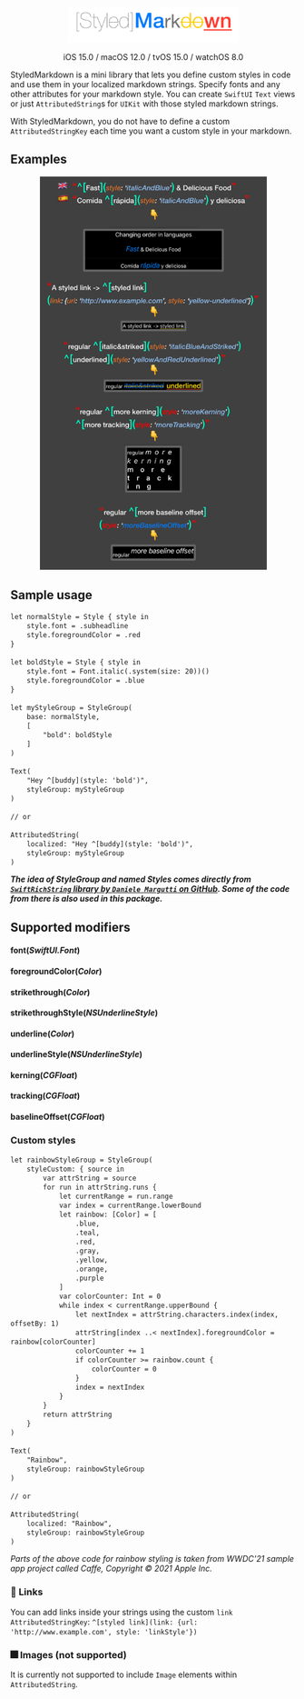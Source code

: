 <p align="center">
<img src="Docs/logo.png" width="300" max-width="80%" alt="glide"/>
</p>

<p align="center">
iOS 15.0 / macOS 12.0 / tvOS 15.0 / watchOS 8.0
</p>

StyledMarkdown is a mini library that lets you define custom styles in code and use them in your localized markdown strings. Specify fonts and any other attributes for your markdown style. You can create `SwiftUI` `Text` views or just `AttributedString`s for `UIKit` with those styled markdown strings.

With StyledMarkdown, you do not have to define a custom `AttributedStringKey` each time you want a custom style in your markdown.

## Examples
<p align="center">
<img src="Docs/examples.png" width="400" max-width="80%" alt="glide devices"/>
</p>

## Sample usage

```
let normalStyle = Style { style in
	style.font = .subheadline
	style.foregroundColor = .red
}

let boldStyle = Style { style in
	style.font = Font.italic(.system(size: 20))()
	style.foregroundColor = .blue
}

let myStyleGroup = StyleGroup(
	base: normalStyle,
	[
		"bold": boldStyle
	]
)

Text(
	"Hey ^[buddy](style: 'bold')",
	styleGroup: myStyleGroup
)

// or

AttributedString(
	localized: "Hey ^[buddy](style: 'bold')",
	styleGroup: myStyleGroup
)
```

***The idea of StyleGroup and named Styles comes directly from [`SwiftRichString` library by `Daniele Margutti` on GitHub](https://github.com/malcommac/SwiftRichString). Some of the code from there is also used in this package.***

## Supported modifiers

#### font(*SwiftUI.Font*)
#### foregroundColor(*Color*)
#### strikethrough(*Color*)
#### strikethroughStyle(*NSUnderlineStyle*)
#### underline(*Color*)
#### underlineStyle(*NSUnderlineStyle*)
#### kerning(*CGFloat*)
#### tracking(*CGFloat*)
#### baselineOffset(*CGFloat*)

### Custom styles

```
let rainbowStyleGroup = StyleGroup(
	styleCustom: { source in
		var attrString = source
		for run in attrString.runs {
			let currentRange = run.range
			var index = currentRange.lowerBound
			let rainbow: [Color] = [
				.blue,
				.teal,
				.red,
				.gray,
				.yellow,
				.orange,
				.purple
			]
			var colorCounter: Int = 0
			while index < currentRange.upperBound {
				let nextIndex = attrString.characters.index(index, offsetBy: 1)
				attrString[index ..< nextIndex].foregroundColor = rainbow[colorCounter]
				colorCounter += 1
				if colorCounter >= rainbow.count {
					colorCounter = 0
				}
				index = nextIndex
			}
		}
		return attrString
	}
)

Text(
	"Rainbow",
	styleGroup: rainbowStyleGroup
)

// or

AttributedString(
	localized: "Rainbow",
	styleGroup: rainbowStyleGroup
)
```
_Parts of the above code for rainbow styling is taken from WWDC'21 sample app project called Caffe, Copyright © 2021 Apple Inc._

### 🔗 Links

You can add links inside your strings using the custom `link` `AttributedStringKey`:
`^[styled link](link: {url: 'http://www.example.com', style: 'linkStyle'})`

### 🎆 Images (not supported)

It is currently not supported to include `Image` elements within `AttributedString`.
